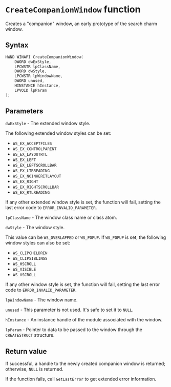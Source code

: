 # `CreateCompanionWindow` function

Creates a "companion" window, an early prototype of the search charm window.

## Syntax

```cpp
HWND WINAPI CreateCompanionWindow(
	DWORD dwExStyle,
	LPCWSTR lpClassName,
	DWORD dwStyle,
	LPCWSTR lpWindowName,
	DWORD unused,
	HINSTANCE hInstance,
	LPVOID lpParam
);
```

## Parameters

`dwExStyle` - The extended window style. 

The following extended window styles can be set:

- `WS_EX_ACCEPTFILES`
- `WS_EX_CONTROLPARENT`
- `WS_EX_LAYOUTRTL`
- `WS_EX_LEFT`
- `WS_EX_LEFTSCROLLBAR`
- `WS_EX_LTRREADING`
- `WS_EX_NOINHERITLAYOUT`
- `WS_EX_RIGHT`
- `WS_EX_RIGHTSCROLLBAR`
- `WS_EX_RTLREADING`

If any other extended window style is set, the function will fail, setting the last error code to `ERROR_INVALID_PARAMETER`.

`lpClassName` - The window class name or class atom.

`dwStyle` - The window style.

This value can be `WS_OVERLAPPED` or `WS_POPUP`. If `WS_POPUP` is set, the following window styles can also be set:

- `WS_CLIPCHILDREN`
- `WS_CLIPSIBLINGS`
- `WS_HSCROLL`
- `WS_VISIBLE`
- `WS_VSCROLL`

If any other window style is set, the function will fail, setting the last error code to `ERROR_INVALID_PARAMETER`.

`lpWindowName` - The window name.

`unused` - This parameter is not used. It's safe to set it to `NULL`.

`hInstance` - An instance handle of the module associated with the window.

`lpParam` - Pointer to data to be passed to the window through the `CREATESTRUCT` structure.

## Return value

If successful, a handle to the newly created companion window is returned; otherwise, `NULL` is returned. 

If the function fails, call `GetLastError` to get extended error information.
